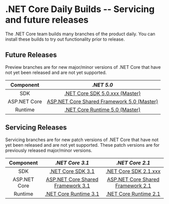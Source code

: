 # .NET Core Daily Builds -- Servicing and future releases

The .NET Core team builds many branches of the product daily. You can install these builds to try out functionality prior to release.

## Future Releases

Preview branches are for new major/minor versions of .NET Core that have not yet been released and are not yet supported.

|Component|*.NET 5.0*
|:------:|:------:|
|SDK|[.NET Core SDK 5.0.xxx  (Master)](https://github.com/dotnet/core-sdk/blob/master/README.md#installers-and-binaries)
|ASP.NET Core|[ASP.NET Core Shared Framework 5.0 (Master)](https://github.com/aspnet/AspNetCore/blob/master/docs/DailyBuilds.md)
|Runtime|[.NET Core Runtime 5.0 (Master)](https://github.com/dotnet/core-setup/blob/master/README.md#daily-builds)

## Servicing Releases

Servicing branches are for new patch versions of .NET Core that have not yet been released and are not yet supported. These patch versions are for previously released major/minor versions.

|Component|*.NET Core 3.1*|*.NET Core 2.1*
|:------:|:------:|:------:|
|SDK|[.NET Core SDK 3.1](https://github.com/dotnet/core-sdk/blob/master/README.md#installers-and-binaries)|[.NET Core SDK 2.1.xxx](https://github.com/dotnet/cli/blob/release/2.1/README.md#installers-and-binaries)|
|ASP.NET Core|[ASP.NET Core Shared Framework 3.1](https://github.com/aspnet/AspNetCore/blob/master/docs/DailyBuilds.md)|[ASP.NET Core Shared Framework 2.1](https://github.com/aspnet/AspNetCore/blob/master/docs/DailyBuilds.md)|
|Runtime|[.NET Core Runtime 3.1](https://github.com/dotnet/core-setup/blob/master/README.md#daily-builds)|[.NET Core Runtime 2.1](https://github.com/dotnet/core-setup/blob/release/2.1/README.md#officially-released-builds)|